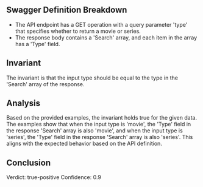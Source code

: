 ## Swagger Definition Breakdown
- The API endpoint has a GET operation with a query parameter 'type' that specifies whether to return a movie or series.
- The response body contains a 'Search' array, and each item in the array has a 'Type' field.

## Invariant
The invariant is that the input type should be equal to the type in the 'Search' array of the response.

## Analysis
Based on the provided examples, the invariant holds true for the given data. The examples show that when the input type is 'movie', the 'Type' field in the response 'Search' array is also 'movie', and when the input type is 'series', the 'Type' field in the response 'Search' array is also 'series'. This aligns with the expected behavior based on the API definition.

## Conclusion
Verdict: true-positive
Confidence: 0.9
